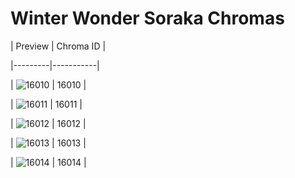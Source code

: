 # Winter Wonder Soraka Chromas


| Preview | Chroma ID |

|---------|-----------|

| ![16010](https://raw.communitydragon.org/latest/plugins/rcp-be-lol-game-data/global/default/v1/champion-chroma-images/16/16010.png) | 16010 |

| ![16011](https://raw.communitydragon.org/latest/plugins/rcp-be-lol-game-data/global/default/v1/champion-chroma-images/16/16011.png) | 16011 |

| ![16012](https://raw.communitydragon.org/latest/plugins/rcp-be-lol-game-data/global/default/v1/champion-chroma-images/16/16012.png) | 16012 |

| ![16013](https://raw.communitydragon.org/latest/plugins/rcp-be-lol-game-data/global/default/v1/champion-chroma-images/16/16013.png) | 16013 |

| ![16014](https://raw.communitydragon.org/latest/plugins/rcp-be-lol-game-data/global/default/v1/champion-chroma-images/16/16014.png) | 16014 |